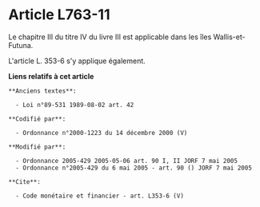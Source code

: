 # Article L763-11

Le chapitre III du titre IV du livre III est applicable dans les îles Wallis-et-Futuna. 

L'article L. 353-6 s'y applique également.

**Liens relatifs à cet article**

	**Anciens textes**:

	  - Loi n°89-531 1989-08-02 art. 42

	**Codifié par**:

	  - Ordonnance n°2000-1223 du 14 décembre 2000 (V)

	**Modifié par**:

	  - Ordonnance 2005-429 2005-05-06 art. 90 I, II JORF 7 mai 2005
	  - Ordonnance n°2005-429 du 6 mai 2005 - art. 90 () JORF 7 mai 2005

	**Cite**:

	  - Code monétaire et financier - art. L353-6 (V)
